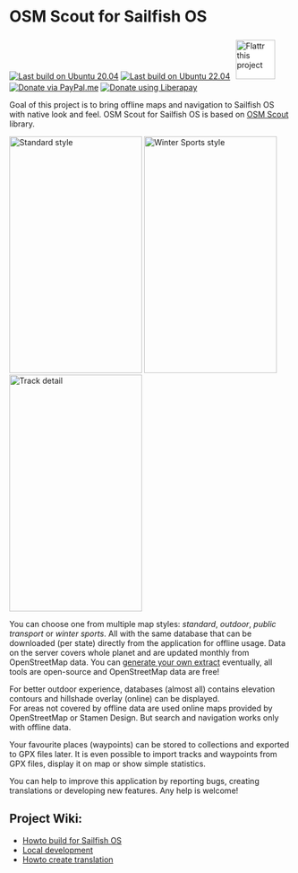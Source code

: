 # OSM Scout for Sailfish OS

[![Last build on Ubuntu 20.04](https://github.com/Karry/osmscout-sailfish/actions/workflows/build_and_test_on_ubuntu_20_04.yml/badge.svg)](https://github.com/Karry/osmscout-sailfish/actions/workflows/build_and_test_on_ubuntu_20_04.yml)
[![Last build on Ubuntu 22.04](https://github.com/Karry/osmscout-sailfish/actions/workflows/build_and_test_on_ubuntu_22_04.yml/badge.svg)](https://github.com/Karry/osmscout-sailfish/actions/workflows/build_and_test_on_ubuntu_22_04.yml)
[<img src="https://upload.wikimedia.org/wikipedia/commons/thumb/2/21/Flattr_Logo.svg/320px-Flattr_Logo.svg.png" alt="Flattr this project" width="70" style="background: white; margin: 6px">](https://flattr.com/submit/auto?fid=rowzv7&url=https%3A%2F%2Fgithub.com%2FKarry%2Fosmscout-sailfish)
[![Donate via PayPal.me](https://img.shields.io/badge/donate-paypal.me-blue.svg)](https://paypal.me/OSMScoutForSailfish)
[![Donate using Liberapay](https://liberapay.com/assets/widgets/donate.svg)](https://liberapay.com/OSMScoutForSailfishOS/donate)

Goal of this project is to bring offline maps and navigation to Sailfish OS 
with native look and feel. OSM Scout for Sailfish OS is based 
on [OSM Scout](http://libosmscout.sourceforge.net/) library.

<img alt="Standard style" 
  width="237" height="422" 
  src="https://raw.githubusercontent.com/Karry/osmscout-sailfish/master/graphics/screenshot-04-prague.png" />
<img alt="Winter Sports style" 
  width="237" height="422" 
  src="https://raw.githubusercontent.com/Karry/osmscout-sailfish/master/graphics/screenshot-05-winter-sports.png" />
<img alt="Track detail" 
  width="237" height="422" 
  src="https://raw.githubusercontent.com/Karry/osmscout-sailfish/master/graphics/screenshot-06-track.png" />

You can choose one from multiple map styles: *standard*, *outdoor*, *public transport* or *winter sports*. 
All with the same database that can be downloaded (per state) directly from the application for offline usage.
Data on the server covers whole planet and are updated monthly from OpenStreetMap data. 
You can [generate your own extract](http://libosmscout.sourceforge.net/tutorials/importing/) eventually, 
all tools are open-source and OpenStreetMap data are free!  

For better outdoor experience, databases (almost all) contains elevation contours and hillshade overlay (online) can be displayed.     
For areas not covered by offline data are used online maps provided by OpenStreetMap or Stamen Design.
But search and navigation works only with offline data.     

Your favourite places (waypoints) can be stored to collections and exported to GPX files later. 
It is even possible to import tracks and waypoints from GPX files, display it on map or show simple statistics. 

You can help to improve this application by reporting bugs, creating translations or developing new features. 
Any help is welcome!

## Project Wiki:

 - [Howto build for Sailfish OS](https://github.com/Karry/osmscout-sailfish/wiki/Howto-build-for-Sailfish-OS)
 - [Local development](https://github.com/Karry/osmscout-sailfish/wiki/Local-development)
 - [Howto create translation](https://github.com/Karry/osmscout-sailfish/wiki/Howto-create-translation)
